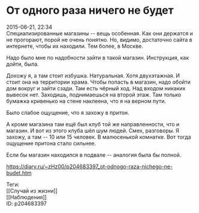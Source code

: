 От одного раза ничего не будет
===============================

   
 2015-06-21, 22:34   
  Специализированные магазины -- вещь особенная. Как они держатся и не прогорают, порой не очень понятно. Но, видимо, достаточно сайта в интернете, чтобы их находили. Тем более, в Москве.   
   
 Надо было мне по надобности зайти в такой магазин. Инструкция, как дойти, была.   
   
 Дохожу я, а там стоит избушка. Натуральная. Хотя двухэтажная. И стоит она на территории храма. Чтобы попасть в магазин, надо обойти дом вокруг и зайти сзади. Там есть чёрный ход. Над входом никаких вывесок нет. Заходишь, поднимаешься на второй этаж. Там только бумажка кривенько на стене наклеена, что я на верном пути.   
   
 Было слабое ощущение, что я захожу в притон.   
   
 А кроме магазина там ещё был клуб той же направленности, что и магазин. И вот из этого клуба шёл шум людей. Смех, разговоры. Я захожу, а там -- 10 или 15 человек. В малюсенькой комнатке. Вот тогда ощущение притона стало сильнее.   
   
 Если бы магазин находился в подвале -- аналогия была бы полной.   
    
 <https://diary.ru/~zHz00/p204683397_ot-odnogo-raza-nichego-ne-budet.htm>   
   
 Теги:   
 [[Случай из жизни]]   
 [[Наблюдения]]   
 ID: p204683397